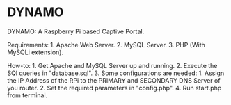 # DYNAMO
DYNAMO: A Raspberry Pi based Captive Portal.

Requirements:
	1. Apache Web Server.
	2. MySQL Server.
	3. PHP (With MySQLi extension).

How-to:
	1. Get Apache and MySQL Server up and running.
	2. Execute the SQl queries in "database.sql".
	3. Some configurations are needed:
		1. Assign the IP Address of the RPi to the PRIMARY and SECONDARY DNS Server of you router.
		2. Set the required parameters in "config.php".
	4. Run start.php from terminal.

